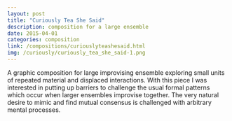 ```yaml
---
layout: post
title: "Curiously Tea She Said"
description: composition for a large ensemble
date: 2015-04-01
categories: composition
link: /compositions/curiouslyteashesaid.html
img: /curiously/curiously_tea_she_said-1.png
---
```


A graphic composition for large improvising ensemble exploring small units of repeated material and displaced interactions. With this piece I was interested in putting up barriers to challenge the usual formal patterns which occur when larger ensembles improvise together. The very natural desire to mimic and find mutual consensus is challenged with arbitrary mental processes.